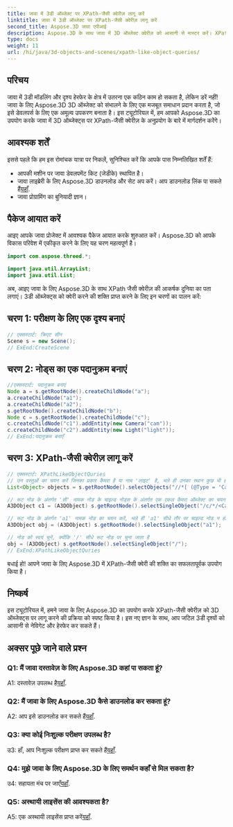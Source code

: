 ```yaml
---
title: जावा में 3डी ऑब्जेक्ट पर XPath-जैसी क्वेरीज़ लागू करें
linktitle: जावा में 3डी ऑब्जेक्ट पर XPath-जैसी क्वेरीज़ लागू करें
second_title: Aspose.3D जावा एपीआई
description: Aspose.3D के साथ जावा में 3D ऑब्जेक्ट क्वेरीज़ को आसानी से मास्टर करें। XPath-जैसी क्वेरीज़ लागू करें, दृश्यों में हेरफेर करें और अपने 3D विकास को उन्नत करें।
type: docs
weight: 11
url: /hi/java/3d-objects-and-scenes/xpath-like-object-queries/
---
```

## परिचय

जावा में 3डी मॉडलिंग और दृश्य हेरफेर के क्षेत्र में उतरना एक कठिन काम हो सकता है, लेकिन डरें नहीं! जावा के लिए Aspose.3D 3D ऑब्जेक्ट को संभालने के लिए एक मजबूत समाधान प्रदान करता है, जो इसे डेवलपर्स के लिए एक अमूल्य उपकरण बनाता है। इस ट्यूटोरियल में, हम आपको Aspose.3D का उपयोग करके जावा में 3D ऑब्जेक्ट्स पर XPath-जैसी क्वेरीज़ के अनुप्रयोग के बारे में मार्गदर्शन करेंगे।

## आवश्यक शर्तें

इससे पहले कि हम इस रोमांचक यात्रा पर निकलें, सुनिश्चित करें कि आपके पास निम्नलिखित शर्तें हैं:

- आपकी मशीन पर जावा डेवलपमेंट किट (जेडीके) स्थापित है।
-  जावा लाइब्रेरी के लिए Aspose.3D डाउनलोड और सेट अप करें। आप डाउनलोड लिंक पा सकते हैं[यहाँ](https://releases.aspose.com/3d/java/).
- जावा प्रोग्रामिंग का बुनियादी ज्ञान।

## पैकेज आयात करें

आइए आपके जावा प्रोजेक्ट में आवश्यक पैकेज आयात करके शुरुआत करें। Aspose.3D को आपके विकास परिवेश में एकीकृत करने के लिए यह चरण महत्वपूर्ण है।

```java
import com.aspose.threed.*;

import java.util.ArrayList;
import java.util.List;
```

अब, आइए जावा के लिए Aspose.3D के साथ XPath जैसी क्वेरीज़ की आकर्षक दुनिया का पता लगाएं। 3डी ऑब्जेक्ट्स को क्वेरी करने की शक्ति प्राप्त करने के लिए इन चरणों का पालन करें:

## चरण 1: परीक्षण के लिए एक दृश्य बनाएं

```java
// एक्सस्टार्ट: क्रिएट सीन
Scene s = new Scene();
// ExEnd:CreateScene
```

## चरण 2: नोड्स का एक पदानुक्रम बनाएं

```java
//एक्सस्टार्ट: पदानुक्रम बनाएं
Node a = s.getRootNode().createChildNode("a");
a.createChildNode("a1");
a.createChildNode("a2");
s.getRootNode().createChildNode("b");
Node c = s.getRootNode().createChildNode("c");
c.createChildNode("c1").addEntity(new Camera("cam"));
c.createChildNode("c2").addEntity(new Light("light"));
// ExEnd:पदानुक्रम बनाएँ
```

## चरण 3: XPath-जैसी क्वेरीज़ लागू करें

```java
// एक्सस्टार्ट: XPathLikeObjectQuries
// उन वस्तुओं का चयन करें जिनका प्रकार कैमरा है या नाम 'लाइट' है, भले ही उनका स्थान कुछ भी हो।
List<Object> objects = s.getRootNode().selectObjects("//*[ (@Type = 'Camera') या (@Name = 'light')]");

// रूट नोड के अंतर्गत 'सी' नामक नोड के चाइल्ड नोड्स के अंतर्गत एक एकल कैमरा ऑब्जेक्ट का चयन करें
A3DObject c1 = (A3DObject) s.getRootNode().selectSingleObject("/c/*/<Camera>");

// रूट नोड के अंतर्गत 'a1' नामक नोड का चयन करें, भले ही 'a1' सीधे तौर पर चाइल्ड नोड न हो
A3DObject obj = (A3DObject) s.getRootNode().selectSingleObject("a1");

// नोड को स्वयं चुनें, क्योंकि '/' सीधे रूट नोड पर चुना जाता है
obj = (A3DObject) s.getRootNode().selectSingleObject("/");
// ExEnd:XPathLikeObjectQuries
```

बधाई हो! आपने जावा के लिए Aspose.3D में XPath-जैसी क्वेरी की शक्ति का सफलतापूर्वक उपयोग किया है।

## निष्कर्ष

इस ट्यूटोरियल में, हमने जावा के लिए Aspose.3D का उपयोग करके XPath-जैसी क्वेरीज़ को 3D ऑब्जेक्ट्स पर लागू करने की प्रक्रिया को स्पष्ट किया है। इस नए ज्ञान के साथ, आप जटिल 3डी दृश्यों को आसानी से नेविगेट और हेरफेर कर सकते हैं।

## अक्सर पूछे जाने वाले प्रश्न

### Q1: मैं जावा दस्तावेज़ के लिए Aspose.3D कहां पा सकता हूं?

 A1: दस्तावेज़ उपलब्ध है[यहाँ](https://reference.aspose.com/3d/java/).

### Q2: मैं जावा के लिए Aspose.3D कैसे डाउनलोड कर सकता हूं?

 A2: आप इसे डाउनलोड कर सकते हैं[यहाँ](https://releases.aspose.com/3d/java/).

### Q3: क्या कोई निःशुल्क परीक्षण उपलब्ध है?

 उ3: हाँ, आप निःशुल्क परीक्षण प्राप्त कर सकते हैं[यहाँ](https://releases.aspose.com/).

### Q4: मुझे जावा के लिए Aspose.3D के लिए समर्थन कहाँ से मिल सकता है?

 उ4: सहायता मंच पर जाएँ[यहाँ](https://forum.aspose.com/c/3d/18).

### Q5: अस्थायी लाइसेंस की आवश्यकता है?

 A5: एक अस्थायी लाइसेंस प्राप्त करें[यहाँ](https://purchase.aspose.com/temporary-license/).